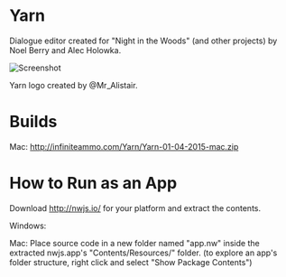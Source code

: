 # Yarn

Dialogue editor created for "Night in the Woods" (and other projects) by Noel Berry and Alec Holowka.

![Screenshot](http://infiniteammo.com/Yarn/Screenshot.jpg)

Yarn logo created by @Mr_Alistair.

# Builds

Mac: http://infiniteammo.com/Yarn/Yarn-01-04-2015-mac.zip

# How to Run as an App

Download http://nwjs.io/ for your platform and extract the contents.

Windows: 

Mac: Place source code in a new folder named "app.nw" inside the extracted nwjs.app's "Contents/Resources/" folder.
(to explore an app's folder structure, right click and select "Show Package Contents")

